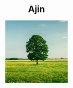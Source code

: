 # <div align="center">Ajin</div>

<div align="center"><img src="assets/img/ajin.jpg" width="200" alt="Ajin"/></div>


